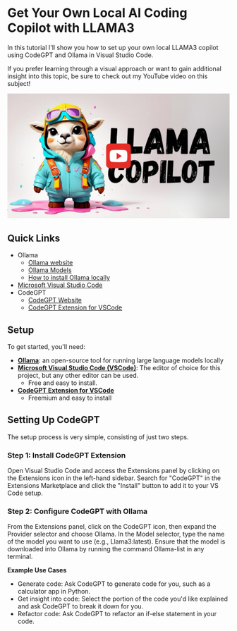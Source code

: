 # Get Your Own Local AI Coding Copilot with LLAMA3

In this tutorial I'll show you how to set up your own local LLAMA3 copilot using CodeGPT and Ollama in Visual Studio Code. 

If you prefer learning through a visual approach or want to gain additional insight into this topic, be sure to check out my YouTube video on this subject!

[![llama-copilot](/ollama/ollama-copilot/llama-copilot.png)](https://youtu.be/oGzJhKQfsGs)

## Quick Links

* Ollama
	* [Ollama website](https://ollama.com/)
	* [Ollama Models](https://ollama.com/library)
    * [How to install Ollama locally](/ollama/install-ollama/README.md)
* [Microsoft Visual Studio Code](https://code.visualstudio.com/)
* CodeGPT
    * [CodeGPT Website](https://codegpt.co/)
    * [CodeGPT Extension for VSCode](https://marketplace.visualstudio.com/items?itemName=DanielSanMedium.dscodegpt)

## Setup

To get started, you'll need:

* [**Ollama**](https://ollama.com/): an open-source tool for running large language models locally
* [**Microsoft Visual Studio Code (VSCode)**](https://code.visualstudio.com/): The editor of choice for this project, but any other editor can be used.
	+ Free and easy to install.
* [**CodeGPT Extension for VSCode**](https://marketplace.visualstudio.com/items?itemName=DanielSanMedium.dscodegpt)
    + Freemium and easy to install

## Setting Up CodeGPT

The setup process is very simple, consisting of just two steps.

### Step 1: Install CodeGPT Extension
Open Visual Studio Code and access the Extensions panel by clicking on the Extensions icon in the left-hand sidebar. Search for "CodeGPT" in the Extensions Marketplace and click the "Install" button to add it to your VS Code setup.

### Step 2: Configure CodeGPT with Ollama
From the Extensions panel, click on the CodeGPT icon, then expand the Provider selector and choose Ollama. In the Model selector, type the name of the model you want to use (e.g., Llama3:latest). Ensure that the model is downloaded into Ollama by running the command Ollama-list in any terminal.


**Example Use Cases**

* Generate code: Ask CodeGPT to generate code for you, such as a calculator app in Python.
* Get insight into code: Select the portion of the code you'd like explained and ask CodeGPT to break it down for you.
* Refactor code: Ask CodeGPT to refactor an if-else statement in your code.
